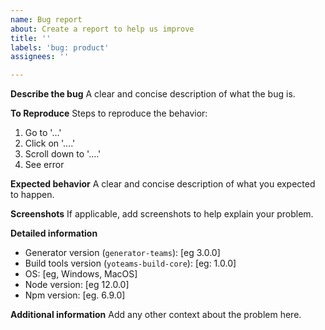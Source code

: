 ```yaml
---
name: Bug report
about: Create a report to help us improve
title: ''
labels: 'bug: product'
assignees: ''

---
```


**Describe the bug**
A clear and concise description of what the bug is.

**To Reproduce**
Steps to reproduce the behavior:
1. Go to '...'
2. Click on '....'
3. Scroll down to '....'
4. See error

**Expected behavior**
A clear and concise description of what you expected to happen.

**Screenshots**
If applicable, add screenshots to help explain your problem.

**Detailed information**
 - Generator version (`generator-teams`): [eg 3.0.0]
 - Build tools version (`yoteams-build-core`): [eg: 1.0.0]
 - OS: [eg, Windows, MacOS]
 - Node version: [eg 12.0.0]
 - Npm version: [eg. 6.9.0]

**Additional information**
Add any other context about the problem here.
